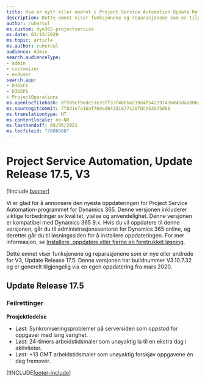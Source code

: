 ```yaml
---
title: Hva er nytt eller endret i Project Service Automation Update Release 17.5, hurtigreparasjon, V3
description: Dette emnet viser funksjonene og reparasjonene som er tilgjengelig i Project Service Automation Update Release 17.5, V3.
author: ruhercul
ms.custom: dyn365-projectservice
ms.date: 03/13/2020
ms.topic: article
ms.author: ruhercul
audience: Admin
search.audienceType:
- admin
- customizer
- enduser
search.app:
- D365CE
- D365PS
- ProjectOperations
ms.openlocfilehash: df589cf9edc51e33ff33f486ba238d4f542297436d4bdaa80bd8af59b65e7481
ms.sourcegitcommit: 7f8d1e7a16af769adb43d1877c28fdce53975db8
ms.translationtype: HT
ms.contentlocale: nb-NO
ms.lasthandoff: 08/06/2021
ms.locfileid: "7006668"
---
```

# <a name="project-service-automation-update-release-175-v3"></a>Project Service Automation, Update Release 17.5, V3

[!include [banner](../includes/psa-now-project-operations.md)]

Vi er glad for å annonsere den nyeste oppdateringen for Project Service Automation-programmet for Dynamics 365. Denne versjonen inkluderer viktige forbedringer av kvalitet, ytelse og anvendelighet.  Denne versjonen er kompatibel med Dynamics 365 9.x. Hvis du vil oppdatere til denne versjonen, går du til administrasjonssenteret for Dynamics 365 online, og deretter går du til løsningssiden for å installere oppdateringen. For mer informasjon, se [Installere, oppdatere eller fjerne en foretrukket løsning](/power-platform/admin/install-remove-preferred-solution).

Dette emnet viser funksjonene og reparasjonene som er nye eller endrede for V3, Update Release 17.5. Denne versjonen har buildnummer V3.10.7.32 og er generelt tilgjengelig via en egen oppdatering fra mars 2020.


## <a name="update-release-175"></a>Update Release 17.5

### <a name="bug-fixes"></a>Feilrettinger


**Prosjektledelse**

- Løst: Synkroniseringsproblemer på serversiden som oppstod for oppgaver med lang varighet.
- Løst: 24-timers arbeidstidsmaler som unøyaktig la til en ekstra dag i aktiviteter.
- Løst: +13 GMT arbeidstidsmaler som unøyaktig forskjøv oppgavene én dag fremover.



[!INCLUDE[footer-include](../includes/footer-banner.md)]
